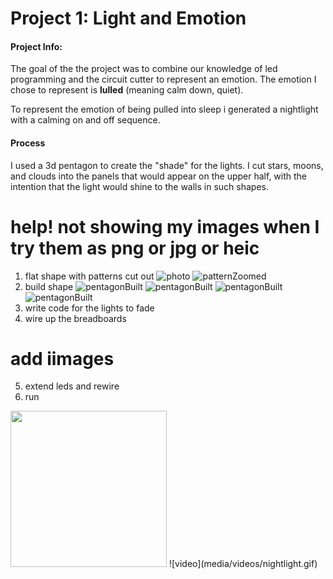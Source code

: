 # Project 1: Light and Emotion

#### Project Info:
The goal of the the project was to combine our knowledge of led programming and the circuit cutter to represent an emotion. The emotion I chose to represent is **lulled** (meaning calm down, quiet).

To represent the emotion of being pulled into sleep i generated a nightlight with a calming on and off sequence.


#### Process
I used a 3d pentagon to create the "shade" for the lights. I cut stars, moons, and clouds into the panels that would appear on the upper half, with the intention that the light would shine to the walls in such shapes.

# help! not showing my images when I try them as png or jpg or heic

1. flat shape with patterns cut out
![photo](/Projects/Project1/media/photos/pentagonflat.HEIC)
![patternZoomed](Projects/Project1/media/photos/pentagonflatzoomed.png)
2. build shape
![pentagonBuilt](Projects/Project1/media/photos/pentagon3D1.jpg)
![pentagonBuilt](Projects/Project1/media/photos/pentagon3D2.HEIC)
![pentagonBuilt](Projects/Project1/media/photos/pentagon3D3.HEIC)
![pentagonBuilt](Projects/Project1/media/photos/pentagon3D4.HEIC)
3. write code for the lights to fade
4. wire up the breadboards
# add iimages
5. extend leds and rewire
6. run
<img src="media/videos/nightlight.gif" width="250px">
![video](media/videos/nightlight.gif)
